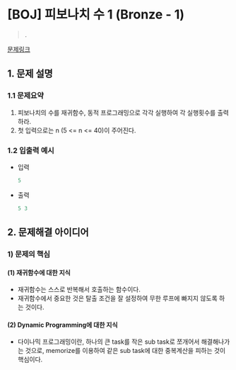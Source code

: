 # [BOJ] 피보나치 수 1 (Bronze - 1)

> .

[문제링크](https://www.acmicpc.net/problem/24416)

## 1. 문제 설명



### 1.1 문제요약

1. 피보나치의 수를 재귀함수, 동적 프로그래밍으로 각각 실행하여 각 실행횟수를 출력하라.
2. 첫 입력으로는 n (5 <= n <= 40)이 주어진다.

### 1.2 입출력 예시

- 입력

  ```python
  5
  ```

- 출력

  ```python
  5 3
  ```

  

## 2. 문제해결 아이디어



### 1) 문제의 핵심



#### (1) 재귀함수에 대한 지식

- 재귀함수는 스스로 반복해서 호출하는 함수이다.
- 재귀함수에서 중요한 것은 탈출 조건을 잘 설정하여 무한 루프에 빠지지 않도록 하는 것이다.



#### (2) Dynamic Programming에 대한 지식

- 다이나믹 프로그래밍이란, 하나의 큰 task를 작은 sub task로 쪼개어서 해결해나가는 것으로, memorize를 이용하여 같은 sub task에 대한 중복계산을 피하는 것이 핵심이다.